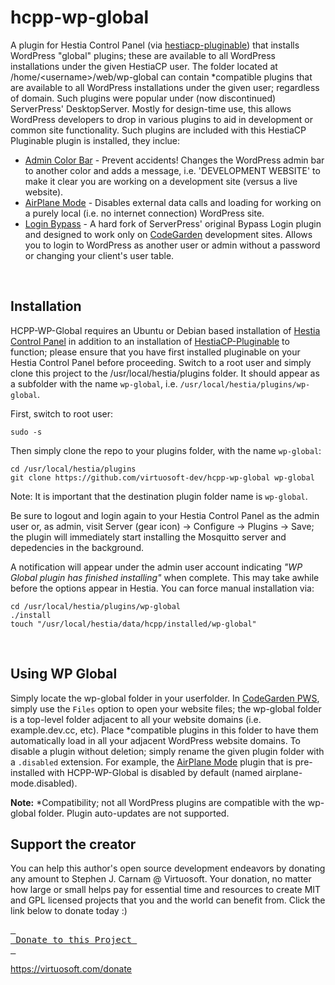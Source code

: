 # hcpp-wp-global
A plugin for Hestia Control Panel (via [hestiacp-pluginable](https://github.com/virtuosoft-dev/hestiacp-pluginable)) that installs WordPress "global" plugins; these are available to all WordPress installations under the given HestiaCP user. The folder located at /home/&lt;username&gt;/web/wp-global can contain *compatible plugins that are available to all WordPress installations under the given user; regardless of domain. Such plugins were popular under (now discontinued) ServerPress' DesktopServer. Mostly for design-time use, this allows WordPress developers to drop in various plugins to aid in development or common site functionality. Such plugins are included with this HestiaCP Pluginable plugin is installed, they inclue:

* [Admin Color Bar](https://github.com/ServerPress/admin-color-bar) - Prevent accidents! Changes the WordPress admin bar to another color and adds a message, i.e. 'DEVELOPMENT WEBSITE' to make it clear you are working on a development site (versus a live website).
* [AirPlane Mode](https://github.com/norcross/airplane-mode) - Disables external data calls and loading for working on a purely local (i.e. no internet connection) WordPress site.
* [Login Bypass](https://github.com/virtuosoft-dev/login-bypass) - A hard fork of ServerPress' original Bypass Login plugin and designed to work only on [CodeGarden](https://code.gdn/pws) development sites. Allows you to login to WordPress as another user or admin without a password or changing your client's user table.

&nbsp;
## Installation
HCPP-WP-Global requires an Ubuntu or Debian based installation of [Hestia Control Panel](https://hestiacp.com) in addition to an installation of [HestiaCP-Pluginable](https://github.com/virtuosoft-dev/hestiacp-pluginable) to function; please ensure that you have first installed pluginable on your Hestia Control Panel before proceeding. Switch to a root user and simply clone this project to the /usr/local/hestia/plugins folder. It should appear as a subfolder with the name `wp-global`, i.e. `/usr/local/hestia/plugins/wp-global`.

First, switch to root user:
```
sudo -s
```

Then simply clone the repo to your plugins folder, with the name `wp-global`:

```
cd /usr/local/hestia/plugins
git clone https://github.com/virtuosoft-dev/hcpp-wp-global wp-global
```

Note: It is important that the destination plugin folder name is `wp-global`.

Be sure to logout and login again to your Hestia Control Panel as the admin user or, as admin, visit Server (gear icon) -> Configure -> Plugins -> Save; the plugin will immediately start installing the Mosquitto server and depedencies in the background. 

<!--<br><img src='images/wp-global.jpg' width='50%'><br>
<sub>Figure 1 - WP Global plugin install notification</sub>-->

A notification will appear under the admin user account indicating *"WP Global plugin has finished installing"* when complete. This may take awhile before the options appear in Hestia. You can force manual installation via:

```
cd /usr/local/hestia/plugins/wp-global
./install
touch "/usr/local/hestia/data/hcpp/installed/wp-global"
```

&nbsp;
## Using WP Global
Simply locate the wp-global folder in your userfolder. In [CodeGarden PWS](https://code.gdn/pws), simply use the `Files` option to open your website files; the wp-global folder is a top-level folder adjacent to all your website domains (i.e. example.dev.cc, etc). Place *compatible plugins in this folder to have them automatically load in all your adjacent WordPress website domains. To disable a plugin without deletion; simply rename the given plugin folder with a `.disabled` extension. For example, the [AirPlane Mode](https://github.com/norcross/airplane-mode) plugin that is pre-installed with HCPP-WP-Global is disabled by default (named airplane-mode.disabled). 

**Note:** *Compatibility; not all WordPress plugins are compatible with the wp-global folder. Plugin auto-updates are not supported. 

## Support the creator
You can help this author's open source development endeavors by donating any amount to Stephen J. Carnam @ Virtuosoft. Your donation, no matter how large or small helps pay for essential time and resources to create MIT and GPL licensed projects that you and the world can benefit from. Click the link below to donate today :)
<div>
         

[<kbd> <br> Donate to this Project <br> </kbd>][KBD]


</div>


<!---------------------------------------------------------------------------->

[KBD]: https://virtuosoft.com/donate

https://virtuosoft.com/donate
